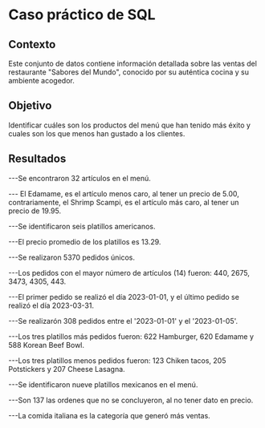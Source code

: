 # Caso práctico de SQL

## Contexto
Este conjunto de datos contiene información detallada sobre las ventas del restaurante "Sabores del Mundo", conocido por su auténtica cocina y su ambiente acogedor.

## Objetivo
Identificar cuáles son los productos del menú que han tenido más éxito y cuales son los que menos han gustado a los clientes.

## Resultados
---Se encontraron 32 artículos en el menú. 

--- El Edamame, es el artículo menos caro, al tener un precio de 5.00, contrariamente, el Shrimp Scampi, es el artículo más caro, al tener un precio de 19.95. 

---Se identificaron seis platillos americanos.

---El precio promedio de los platillos es 13.29.

---Se realizaron 5370 pedidos únicos.

---Los pedidos con el mayor número de artículos (14) fueron: 440, 2675, 3473, 4305, 443.

---El primer pedido se realizó el día 2023-01-01, y el último pedido se realizó el día 2023-03-31.

---Se realizarón 308 pedidos entre el '2023-01-01' y el '2023-01-05'. 

---Los tres platillos más pedidos fueron: 622 Hamburger, 620 Edamame y 588 Korean Beef Bowl.

---Los tres platillos menos pedidos fueron: 123 Chiken tacos, 205 Potstickers y 207 Cheese Lasagna.

---Se identificaron nueve platillos mexicanos en el menú. 

---Son 137 las ordenes que no se concluyeron, al no tener dato en precio. 

---La comida italiana es la categoría que generó más ventas.

